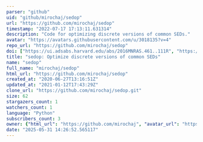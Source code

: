 ```yaml
---
parser: "github"
uid: "github/mirochaj/sedop"
url: "https://github.com/mirochaj/sedop"
timestamp: "2022-07-17 17:13:11.631314"
description: "Code for optimizing discrete versions of common SEDs."
avatar: "https://avatars.githubusercontent.com/u/3018135?v=4"
repo_url: "https://github.com/mirochaj/sedop"
doi: ["https://ui.adsabs.harvard.edu/abs/2016MNRAS.461..111R", "https://ui.adsabs.harvard.edu/abs/2012ApJ...756...94M", "https://ui.adsabs.harvard.edu/abs/2020ascl.soft12013M/abstract"]
title: "sedop: Optimize discrete versions of common SEDs"
name: "sedop"
full_name: "mirochaj/sedop"
html_url: "https://github.com/mirochaj/sedop"
created_at: "2020-06-27T13:16:51Z"
updated_at: "2021-01-12T17:43:29Z"
clone_url: "https://github.com/mirochaj/sedop.git"
size: 62
stargazers_count: 1
watchers_count: 1
language: "Python"
subscribers_count: 3
owner: {"html_url": "https://github.com/mirochaj", "avatar_url": "https://avatars.githubusercontent.com/u/3018135?v=4", "login": "mirochaj", "type": "User"}
date: "2025-05-31 14:26:52.565117"
---
```

